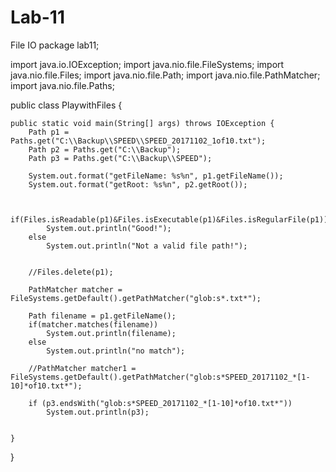 # Lab-11
File IO
package lab11;

import java.io.IOException;
import java.nio.file.FileSystems;
import java.nio.file.Files;
import java.nio.file.Path;
import java.nio.file.PathMatcher;
import java.nio.file.Paths;

public class PlaywithFiles {

	public static void main(String[] args) throws IOException {
		Path p1 = Paths.get("C:\\Backup\\SPEED\\SPEED_20171102_1of10.txt");
		Path p2 = Paths.get("C:\\Backup");
		Path p3 = Paths.get("C:\\Backup\\SPEED");
		
		System.out.format("getFileName: %s%n", p1.getFileName());
		System.out.format("getRoot: %s%n", p2.getRoot());
		
		
		if(Files.isReadable(p1)&Files.isExecutable(p1)&Files.isRegularFile(p1))
			System.out.println("Good!");
		else
			System.out.println("Not a valid file path!");
		
	
		//Files.delete(p1);
		
		PathMatcher matcher = FileSystems.getDefault().getPathMatcher("glob:s*.txt*");
		
		Path filename = p1.getFileName();
		if(matcher.matches(filename)) 
			System.out.println(filename);
		else
			System.out.println("no match");
			
		//PathMatcher matcher1 = FileSystems.getDefault().getPathMatcher("glob:s*SPEED_20171102_*[1-10]*of10.txt*");
		
		if (p3.endsWith("glob:s*SPEED_20171102_*[1-10]*of10.txt*"))
			System.out.println(p3);
	
		
	}

}
